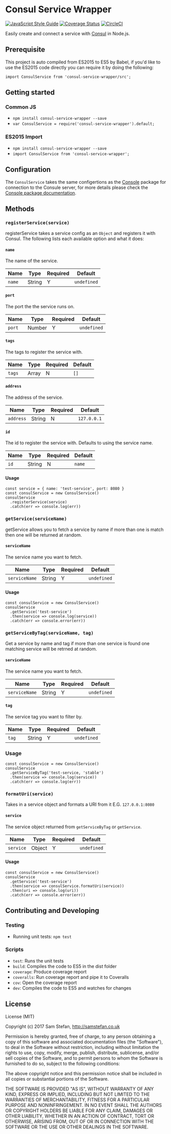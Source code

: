 # Consul Service Wrapper
[![JavaScript Style Guide](https://img.shields.io/badge/code%20style-standard-brightgreen.svg)](http://standardjs.com/)
[![Coverage Status](https://coveralls.io/repos/github/samstefan/consul-service-wrapper/badge.svg?branch=master)](https://coveralls.io/github/samstefan/consul-service-wrapper?branch=master)
[![CircleCI](https://circleci.com/gh/samstefan/consul-service-wrapper.svg?style=svg)](https://circleci.com/gh/samstefan/consul-service-wrapper)

Easily create and connect a service with [Consul](https://www.consul.io/) in Node.js.

## Prerequisite
This project is auto compiled from ES2015 to ES5 by Babel, if you'd like to use the ES2015 code directly you can require it by doing the following:
```
import ConsulService from 'consul-service-wrapper/src';
```

## Getting started

### Common JS
- `npm install consul-service-wrapper --save`
- `var ConsulService = require('consul-service-wrapper').default;`

### ES2015 Import
- `npm install consul-service-wrapper --save`
- `import ConsulService from 'consul-service-wrapper';`

## Configuration
The `ConsulService` takes the same configertions as the [Console](https://www.npmjs.com/package/consul) package for connection to the Consule server, for more details please check the [Console package documentation](https://www.npmjs.com/package/consul#init).

## Methods

### `registerService(service)`
registerService takes a service config as an `Object` and registers it with Consul. The following lists each available option and what it does:

#### `name`
The name of the service.

| Name     | Type   | Required | Default     |
|----------|--------|----------|-------------|
| `name`   | String | Y        | `undefined` |

#### `port`
The port the the service runs on.

| Name     | Type   | Required | Default     |
|----------|--------|----------|-------------|
| `port`   | Number | Y        | `undefined` |

#### `tags`
The tags to register the service with.

| Name     | Type   | Required | Default     |
|----------|--------|----------|-------------|
| `tags`   | Array  | N        | `[]`        |

#### `address`
The address of the service.

| Name      | Type   | Required | Default     |
|-----------|--------|----------|-------------|
| `address` | String | N        | `127.0.0.1` |

#### `id`
The id to register the service with. Defaults to using the service name.

| Name | Type   | Required | Default |
|------|--------|----------|---------|
| `id` | String | N        | `name`  |

#### Usage

```
const service = { name: 'test-service', port: 8080 }
const consulService = new ConsulService()
consulService
  .registerService(service)
  .catch(err => console.log(err))
```

### `getService(serviceName)`
getService allows you to fetch a service by name if more than one is match then one will be returned at random.

#### `serviceName`
The service name you want to fetch.

| Name          | Type   | Required | Default      |
|---------------|--------|----------|--------------|
| `serviceName` | String | Y        | `undefined`  |

#### Usage

```
const consulService = new ConsulService()
consulService
  .getService('test-service')
  .then(service => console.log(service))
  .catch(err => console.error(err))
```

### `getServiceByTag(serviceName, tag)`
Get a service by name and tag if more than one service is found one matching service will be retrned at random.

#### `serviceName`
The service name you want to fetch.

| Name          | Type   | Required | Default      |
|---------------|--------|----------|--------------|
| `serviceName` | String | Y        | `undefined`  |

#### `tag`
The service tag you want to filter by.

| Name  | Type   | Required | Default      |
|-------|--------|----------|--------------|
| `tag` | String | Y        | `undefined`  |

### Usage

```
const consulService = new ConsulService()
consulService
  .getServiceByTag('test-service, 'stable')
  .then(service => console.log(service))
  .catch(err => console.log(err))
```

### `formatUri(service)`
Takes in a service object and formats a URI from it E.G. `127.0.0.1:8080`

#### `service`
The service object returned from `getServiceByTag` or `getService`.

| Name      | Type   | Required | Default      |
|-----------|--------|----------|--------------|
| `service` | Object | Y        | `undefined`  |

#### Usage

```
const consulService = new ConsulService()
consulService
  .getService('test-service')
  .then(service => consulService.formatUri(service))
  .then(uri => console.log(uri))
  .catch(err => console.error(err))
```

## Contributing and Developing

### Testing
- Running unit tests: `npm test`

### Scripts
- `test`: Runs the unit tests
- `build`: Compiles the code to ES5 in the dist folder
- `coverage`: Produce coverage report
- `coveralls`: Run coverage report and pipe it to Coveralls
- `cov`: Open the coverage report
- `dev`: Compiles the code to ES5 and watches for changes

## License
License (MIT)

Copyright (c) 2017 Sam Stefan, http://samstefan.co.uk

Permission is hereby granted, free of charge, to any person obtaining a copy of this software and associated documentation files (the "Software"), to deal in the Software without restriction, including without limitation the rights to use, copy, modify, merge, publish, distribute, sublicense, and/or sell copies of the Software, and to permit persons to whom the Software is furnished to do so, subject to the following conditions:

The above copyright notice and this permission notice shall be included in all copies or substantial portions of the Software.

THE SOFTWARE IS PROVIDED "AS IS", WITHOUT WARRANTY OF ANY KIND, EXPRESS OR IMPLIED, INCLUDING BUT NOT LIMITED TO THE WARRANTIES OF MERCHANTABILITY, FITNESS FOR A PARTICULAR PURPOSE AND NONINFRINGEMENT. IN NO EVENT SHALL THE AUTHORS OR COPYRIGHT HOLDERS BE LIABLE FOR ANY CLAIM, DAMAGES OR OTHER LIABILITY, WHETHER IN AN ACTION OF CONTRACT, TORT OR OTHERWISE, ARISING FROM, OUT OF OR IN CONNECTION WITH THE SOFTWARE OR THE USE OR OTHER DEALINGS IN THE SOFTWARE.
